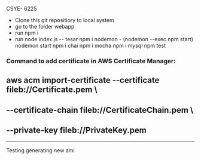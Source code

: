 CSYE- 6225 


- Clone this git repositiory to local system 
- go to the folder webapp
- run npm i 
- run node index.js
--
tesar
npm i nodemon - (nodemon --exec npm start)
nodemon start
npm i chai
npm i mocha
npm i mysql
npm test


### Command to add certificate in AWS Certificate Manager:

## aws acm import-certificate --certificate fileb://Certificate.pem \

## --certificate-chain fileb://CertificateChain.pem \

## --private-key fileb://PrivateKey.pem


___
Testing generating new ami
